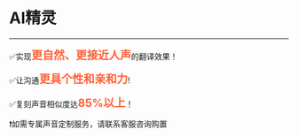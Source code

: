 # AI精灵

---

<DocCard :cards="[
  {
    title: 'AI精灵在android上使用',
    description: '',
    avatar: '/img/安卓_手机.png',
    path: '/readme/android-c1'
  },
  {
    title: 'AI精灵在windows上使用',
    description: '',
    avatar: '/img/电脑.png',
    path: '/readme/windows-c1'
  },
  {
    title: 'AI精灵在macOS上使用',
    description: '',
    avatar: '/img/苹果电脑.png',
    path: '/readme/macos-c1'
  }
]" />

<script setup>
import NotificationModal from '../../components/NotificationModal.vue'
</script>

<NotificationModal
  title="✨定制您的专属翻译声音"
  image="/public/weixin.png">

  <p>✅实现<span style="font-size: 20px; font-weight: bold; color:rgb(255, 95, 51);">更自然、更接近人声</span>的翻译效果！</p>
  <p>✅让沟通<span style="font-size: 20px; font-weight: bold; color:rgb(255, 95, 51);">更具个性和亲和力</span>!</p>
  <p>✅复刻声音相似度达<span style="font-size: 20px; font-weight: bold; color:rgb(255, 95, 51);">85%以上</span>！</p>
  <p>❗如需专属声音定制服务，请联系客服咨询购置</p>
</NotificationModal>
